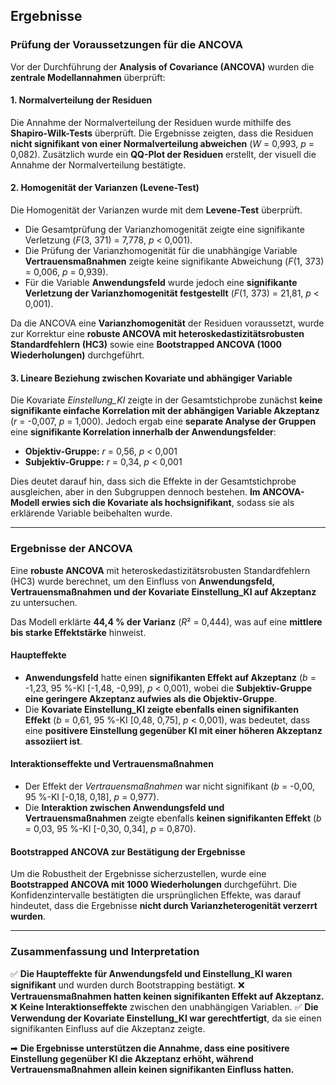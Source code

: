 ## Ergebnisse

### Prüfung der Voraussetzungen für die ANCOVA
Vor der Durchführung der **Analysis of Covariance (ANCOVA)** wurden die **zentrale Modellannahmen** überprüft:

#### 1. Normalverteilung der Residuen
Die Annahme der Normalverteilung der Residuen wurde mithilfe des **Shapiro-Wilk-Tests** überprüft. Die Ergebnisse zeigten, dass die Residuen **nicht signifikant von einer Normalverteilung abweichen** (*W* = 0,993, *p* = 0,082). 
Zusätzlich wurde ein **QQ-Plot der Residuen** erstellt, der visuell die Annahme der Normalverteilung bestätigte.

#### 2. Homogenität der Varianzen (Levene-Test)
Die Homogenität der Varianzen wurde mit dem **Levene-Test** überprüft.
- Die Gesamtprüfung der Varianzhomogenität zeigte eine signifikante Verletzung (*F*(3, 371) = 7,778, *p* < 0,001).
- Die Prüfung der Varianzhomogenität für die unabhängige Variable **Vertrauensmaßnahmen** zeigte keine signifikante Abweichung (*F*(1, 373) = 0,006, *p* = 0,939).
- Für die Variable **Anwendungsfeld** wurde jedoch eine **signifikante Verletzung der Varianzhomogenität festgestellt** (*F*(1, 373) = 21,81, *p* < 0,001).

Da die ANCOVA eine **Varianzhomogenität** der Residuen voraussetzt, wurde zur Korrektur eine **robuste ANCOVA mit heteroskedastizitätsrobusten Standardfehlern (HC3)** sowie eine **Bootstrapped ANCOVA (1000 Wiederholungen)** durchgeführt.

#### 3. Lineare Beziehung zwischen Kovariate und abhängiger Variable
Die Kovariate *Einstellung_KI* zeigte in der Gesamtstichprobe zunächst **keine signifikante einfache Korrelation mit der abhängigen Variable Akzeptanz** (*r* = -0,007, *p* = 1,000).
Jedoch ergab eine **separate Analyse der Gruppen** eine **signifikante Korrelation innerhalb der Anwendungsfelder**:
- **Objektiv-Gruppe:** *r* = 0,56, *p* < 0,001
- **Subjektiv-Gruppe:** *r* = 0,34, *p* < 0,001

Dies deutet darauf hin, dass sich die Effekte in der Gesamtstichprobe ausgleichen, aber in den Subgruppen dennoch bestehen. **Im ANCOVA-Modell erwies sich die Kovariate als hochsignifikant**, sodass sie als erklärende Variable beibehalten wurde.

---

### Ergebnisse der ANCOVA

Eine **robuste ANCOVA** mit heteroskedastizitätsrobusten Standardfehlern (HC3) wurde berechnet, um den Einfluss von **Anwendungsfeld, Vertrauensmaßnahmen und der Kovariate Einstellung_KI auf Akzeptanz** zu untersuchen.

Das Modell erklärte **44,4 % der Varianz** (*R*² = 0,444), was auf eine **mittlere bis starke Effektstärke** hinweist.

#### Haupteffekte
- **Anwendungsfeld** hatte einen **signifikanten Effekt auf Akzeptanz** (*b* = -1,23, 95 %-KI [-1,48, -0,99], *p* < 0,001), wobei die **Subjektiv-Gruppe eine geringere Akzeptanz aufwies als die Objektiv-Gruppe**.
- Die **Kovariate Einstellung_KI zeigte ebenfalls einen signifikanten Effekt** (*b* = 0,61, 95 %-KI [0,48, 0,75], *p* < 0,001), was bedeutet, dass eine **positivere Einstellung gegenüber KI mit einer höheren Akzeptanz assoziiert ist**.

#### Interaktionseffekte und Vertrauensmaßnahmen
- Der Effekt der *Vertrauensmaßnahmen* war nicht signifikant (*b* = -0,00, 95 %-KI [-0,18, 0,18], *p* = 0,977).
- Die **Interaktion zwischen Anwendungsfeld und Vertrauensmaßnahmen** zeigte ebenfalls **keinen signifikanten Effekt** (*b* = 0,03, 95 %-KI [-0,30, 0,34], *p* = 0,870).

#### Bootstrapped ANCOVA zur Bestätigung der Ergebnisse
Um die Robustheit der Ergebnisse sicherzustellen, wurde eine **Bootstrapped ANCOVA mit 1000 Wiederholungen** durchgeführt.
Die Konfidenzintervalle bestätigten die ursprünglichen Effekte, was darauf hindeutet, dass die Ergebnisse **nicht durch Varianzheterogenität verzerrt wurden**.

---

### Zusammenfassung und Interpretation
✅ **Die Haupteffekte für Anwendungsfeld und Einstellung_KI waren signifikant** und wurden durch Bootstrapping bestätigt.
❌ **Vertrauensmaßnahmen hatten keinen signifikanten Effekt auf Akzeptanz.**
❌ **Keine Interaktionseffekte** zwischen den unabhängigen Variablen.
✅ **Die Verwendung der Kovariate Einstellung_KI war gerechtfertigt**, da sie einen signifikanten Einfluss auf die Akzeptanz zeigte.

➡ **Die Ergebnisse unterstützen die Annahme, dass eine positivere Einstellung gegenüber KI die Akzeptanz erhöht, während Vertrauensmaßnahmen allein keinen signifikanten Einfluss hatten.**

